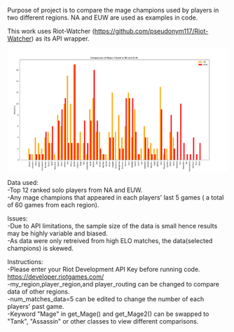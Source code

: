 Purpose of project is to compare the mage champions used by players in two different regions.
NA and EUW are used as examples in code.

This work uses Riot-Watcher (https://github.com/pseudonym117/Riot-Watcher) as its API wrapper. 

![Screenshot](example.png)

Data used:<br />
-Top 12 ranked solo players from NA and EUW.<br />
-Any mage champions that appeared in each players' last 5 games ( a total of 60 games from each region).<br />


Issues:<br />
-Due to API limitations, the sample size of the data is small hence results may be highly variable and biased.<br />
-As data were only retreived from high ELO matches, the data(selected champions) is skewed.<br />


Instructions:<br />
-Please enter your Riot Development API Key before running code.<br />
 https://developer.riotgames.com/ <br />
-my_region,player_region,and player_routing can be changed to compare data of other regions.<br />
-num_matches_data=5 can be edited to change the number of each players' past game.<br />
-Keyword "Mage" in get_Mage() and get_Mage2() can be swapped to "Tank", "Assassin" or other classes to view different comparisons.<br />



